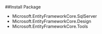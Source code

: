 ##Install Package
- Microsoft.EntityFrameworkCore.SqlServer
- Microsoft.EntityFrameworkCore.Design
- Microsoft.EntityFrameworkCore.Tools